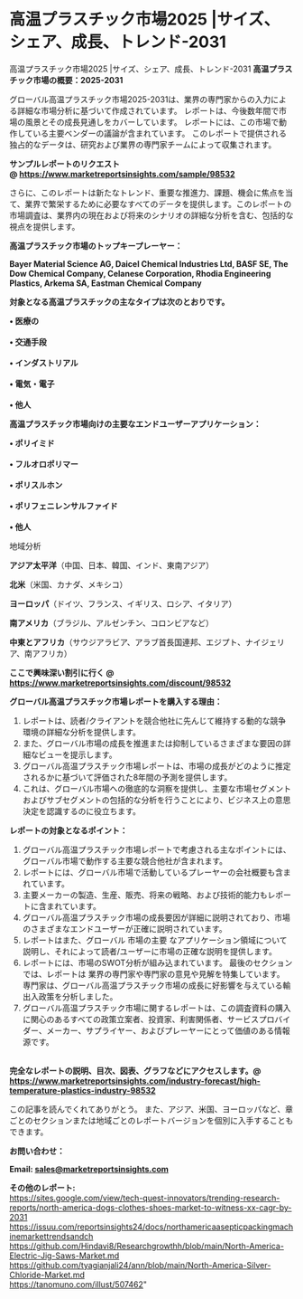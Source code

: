 # 高温プラスチック市場2025 |サイズ、シェア、成長、トレンド-2031
高温プラスチック市場2025 |サイズ、シェア、成長、トレンド-2031
<strong><b>高温プラスチック市場の概要：2025-2031</b></strong>

グローバル高温プラスチック市場2025-2031は、業界の専門家からの入力による詳細な市場分析に基づいて作成されています。 レポートは、今後数年間で市場の風景とその成長見通しをカバーしています。 レポートには、この市場で動作している主要ベンダーの議論が含まれています。 このレポートで提供される独占的なデータは、研究および業界の専門家チームによって収集されます。

<strong>サンプルレポートのリクエスト @ <a href=https://www.marketreportsinsights.com/sample/98532>https://www.marketreportsinsights.com/sample/98532</a></strong>

さらに、このレポートは新たなトレンド、重要な推進力、課題、機会に焦点を当て、業界で繁栄するために必要なすべてのデータを提供します。このレポートの市場調査は、業界内の現在および将来のシナリオの詳細な分析を含む、包括的な視点を提供します。

<strong>高温プラスチック市場のトップキープレーヤー：</strong>

<strong>Bayer Material Science AG, Daicel Chemical Industries Ltd, BASF SE, The Dow Chemical Company, Celanese Corporation, Rhodia Engineering Plastics, Arkema SA, Eastman Chemical Company</strong>

<strong><b>対象となる高温プラスチックの主なタイプは次のとおりです。</b></strong>

<strong>• 医療の<br><br>• 交通手段<br><br>• インダストリアル<br><br>• 電気・電子<br><br>• 他人</strong>

<strong><b>高温プラスチック市場向けの主要なエンドユーザーアプリケーション：</b></strong>

<strong>• ポリイミド<br><br>• フルオロポリマー<br><br>• ポリスルホン<br><br>• ポリフェニレンサルファイド<br><br>• 他人</strong>

 地域分析

<strong><b>アジア太平洋</b></strong>（中国、日本、韓国、インド、東南アジア）

<strong><b>北米</b></strong>（米国、カナダ、メキシコ）

<strong><b>ヨーロッパ</b></strong>（ドイツ、フランス、イギリス、ロシア、イタリア）

<strong><b>南アメリカ</b></strong>（ブラジル、アルゼンチン、コロンビアなど）

<strong><b>中東とアフリカ</b></strong>（サウジアラビア、アラブ首長国連邦、エジプト、ナイジェリア、南アフリカ）

<strong>ここで興味深い割引に行く @ <a href=https://www.marketreportsinsights.com/discount/98532>https://www.marketreportsinsights.com/discount/98532</a></strong>

<strong><b>グローバル高温プラスチック市場レポートを購入する理由：</b></strong>
<ol>
  <li>レポートは、読者/クライアントを競合他社に先んじて維持する動的な競争環境の詳細な分析を提供します。</li>
  <li>また、グローバル市場の成長を推進または抑制しているさまざまな要因の詳細なビューを提示します。</li>
  <li>グローバル高温プラスチック市場レポートは、市場の成長がどのように推定されるかに基づいて評価された8年間の予測を提供します。</li>
  <li>これは、グローバル市場への徹底的な洞察を提供し、主要な市場セグメントおよびサブセグメントの包括的な分析を行うことにより、ビジネス上の意思決定を認識するのに役立ちます。</li>
</ol>
<strong><b>レポートの対象となるポイント：</b></strong>
<ol>
  <li>グローバル高温プラスチック市場レポートで考慮される主なポイントには、グローバル市場で動作する主要な競合他社が含まれます。</li>
  <li>レポートには、グローバル市場で活動しているプレーヤーの会社概要も含まれています。</li>
  <li>主要メーカーの製造、生産、販売、将来の戦略、および技術的能力もレポートに含まれています。</li>
  <li>グローバル高温プラスチック市場の成長要因が詳細に説明されており、市場のさまざまなエンドユーザーが正確に説明されています。</li>
  <li>レポートはまた、グローバル 市場の主要 なアプリケーション領域について説明し、それによって読者/ユーザーに市場の正確な説明を提供します。</li>
  <li>レポートには、市場のSWOT分析が組み込まれています。 最後のセクションでは、レポートは 業界の専門家や専門家の意見や見解を特集しています。 専門家は、グローバル高温プラスチック市場の成長に好影響を与えている輸出入政策を分析しました。</li>
  <li>グローバル高温プラスチック市場に関するレポートは、この調査資料の購入に関心のあるすべての政策立案者、投資家、利害関係者、サービスプロバイダー、メーカー、サプライヤー、およびプレーヤーにとって価値のある情報源です。</li>
</ol><br>
<strong>完全なレポートの説明、目次、図表、グラフなどにアクセスします。@ <a href=https://www.marketreportsinsights.com/industry-forecast/high-temperature-plastics-industry-98532>https://www.marketreportsinsights.com/industry-forecast/high-temperature-plastics-industry-98532</a></strong>

この記事を読んでくれてありがとう。 また、アジア、米国、ヨーロッパなど、章ごとのセクションまたは地域ごとのレポートバージョンを個別に入手することもできます。

<strong><b>お問い合わせ：</b></strong>

<strong>Email: </strong><a href=mailto:sales@marketreportsinsights.com><strong>sales@marketreportsinsights.com</strong></a>

<strong>その他のレポート:</strong>
<br>
<a href=https://sites.google.com/view/tech-quest-innovators/trending-research-reports/north-america-dogs-clothes-shoes-market-to-witness-xx-cagr-by-2031>https://sites.google.com/view/tech-quest-innovators/trending-research-reports/north-america-dogs-clothes-shoes-market-to-witness-xx-cagr-by-2031</a>
<br>
<a href=https://issuu.com/reportsinsights24/docs/northamericaasepticpackingmachinemarkettrendsandch>https://issuu.com/reportsinsights24/docs/northamericaasepticpackingmachinemarkettrendsandch</a>
<br>
<a href=https://github.com/Hindavi8/Researchgrowthh/blob/main/North-America-Electric-Jig-Saws-Market.md>https://github.com/Hindavi8/Researchgrowthh/blob/main/North-America-Electric-Jig-Saws-Market.md</a>
<br>
<a href=https://github.com/tyagianjali24/ann/blob/main/North-America-Silver-Chloride-Market.md>https://github.com/tyagianjali24/ann/blob/main/North-America-Silver-Chloride-Market.md</a>
<br>
<a href=https://tanomuno.com/illust/507462>https://tanomuno.com/illust/507462</a>"
